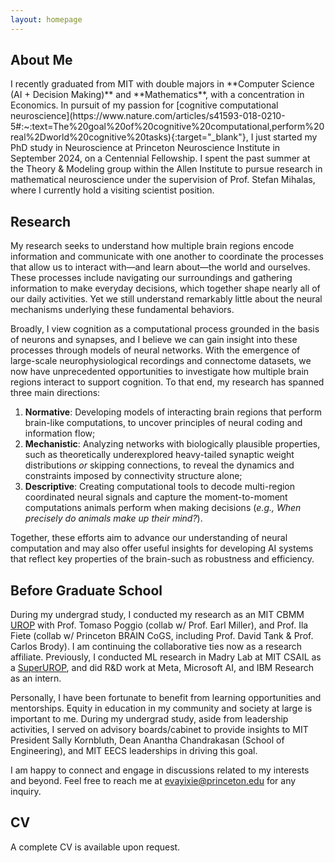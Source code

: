 ```yaml
---
layout: homepage
---
```


<h2 id="about">About Me</h2>
I recently graduated from MIT with double majors in **Computer Science (AI + Decision Making)** and **Mathematics**, with a concentration in Economics. In pursuit of my passion for [cognitive computational neuroscience](https://www.nature.com/articles/s41593-018-0210-5#:~:text=The%20goal%20of%20cognitive%20computational,perform%20real%2Dworld%20cognitive%20tasks){:target="_blank"}, I just started my PhD study in Neuroscience at Princeton Neuroscience Institute in September 2024, on a Centennial Fellowship. I spent the past summer at the Theory & Modeling group within the Allen Institute to pursue research in mathematical neuroscience under the supervision of Prof. Stefan Mihalas, where I currently hold a visiting scientist position.

<h2>Research</h2>
My research seeks to understand how multiple brain regions encode information and communicate with one another to coordinate the processes that allow us to interact with—and learn about—the world and ourselves. These processes include navigating our surroundings and gathering information to make everyday decisions, which together shape nearly all of our daily activities. Yet we still understand remarkably little about the neural mechanisms underlying these fundamental behaviors.

Broadly, I view cognition as a computational process grounded in the basis of neurons and synapses, and I believe we can gain insight into these processes through models of neural networks. With the emergence of large-scale neurophysiological recordings and connectome datasets, we now have unprecedented opportunities to investigate how multiple brain regions interact to support cognition. To that end, my research has spanned three main directions:
1. **Normative**: Developing models of interacting brain regions that perform brain-like computations, to uncover principles of neural coding and information flow;
2. **Mechanistic**: Analyzing networks with biologically plausible properties, such as theoretically underexplored heavy-tailed synaptic weight distributions *or* skipping connections, to reveal the dynamics and constraints imposed by connectivity structure alone;
3. **Descriptive**: Creating computational tools to decode multi-region coordinated neural signals and capture the moment-to-moment computations animals perform when making decisions (*e.g., When precisely do animals make up their mind?*).
   
Together, these efforts aim to advance our understanding of neural computation and may also offer useful insights for developing AI systems that reflect key properties of the brain-such as robustness and efficiency.
<!-- I am interested in how population of neurons encodes information and participates in learning, memory, and other cognitive functions. Additionally, I am interested in exploring any low dimensional representations being shared across various tasks and/or organisms. I study this line of work through close collaboration with experimentalists, and keep an eye out for their potential applications in building intelligent systems or understanding neurological disorders. -->
<h2>Before Graduate School</h2>

During my undergrad study, I conducted my research as an MIT CBMM [UROP](https://cbmm.mit.edu/about/people/xie) with Prof. Tomaso Poggio (collab w/ Prof. Earl Miller), and Prof. Ila Fiete (collab w/ Princeton BRAIN CoGS, including Prof. David Tank & Prof. Carlos Brody). I am continuing the collaborative ties now as a research affiliate. Previously, I conducted ML research in Madry Lab at MIT CSAIL as a [SuperUROP](https://superurop.mit.edu/scholars/eva-yi-xie/), and did R&D work at Meta, Microsoft AI, and IBM Research as an intern.

Personally, I have been fortunate to benefit from learning opportunities and mentorships. Equity in education in my community and society at large is important to me. During my undergrad study, aside from leadership activities, I served on advisory boards/cabinet to provide insights to MIT President Sally Kornbluth, Dean Anantha Chandrakasan (School of Engineering), and MIT EECS leaderships in driving this goal.

I am happy to connect and engage in discussions related to my interests and beyond. Feel free to reach me at [evayixie@princeton.edu](mailto:evayixie@princeton.edu) for any inquiry. 

<!-- <h2 id="research">Research Interests</h2>
Include but not limited to:
- **Theoretical/Computational Neuroscience:** learning, memory, cognition, population coding, attractor model.
- **Machine Learning:** biologically plausible learning system, AI Alignment and safe deployment. Exploring AI regulation + policy making.
- **NeuroAI:** A combo of both displines, where the brain inspires better learning algorithm, and AI aids our understanding of the brain.

I believe good research needs both the depth and breath of knowledge and understanding. This enables meaningful associations, and thus leads to breakthroughs. So, I am always open to new things :) Before **CompNeuro** and **NeuroAI**, I did research in **Bionics**, **Nuclear Science**, and **Genomics**. -->

<h2 id="cv">CV</h2>
A complete CV is available upon request.
<!-- [Last Updated Oct 27, 2024] See my CV <a href="Yi_Xie_Neuro.pdf" target="_blank">here</a>. -->

<!-- {% include_relative _includes/misc.md %} -->